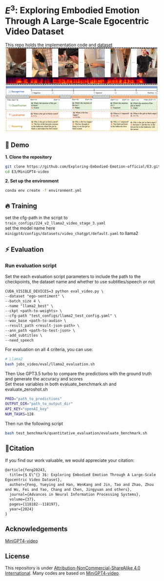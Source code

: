 # $E^3$: Exploring Embodied Emotion Through A Large-Scale Egocentric Video Dataset
This repo holds the implementation code and [dataset](dataset/README.MD) <br>
![methodology](repo_imgs/pic1.png)

## :rocket: Demo
**1. Clone the repository** <br>

```bash
git clone https://github.com/Exploring-Embodied-Emotion-official/E3.git
cd E3/MiniGPT4-video
```

**2. Set up the environment** <br>

```bash
conda env create -f environment.yml
```
## :fire: Training
set the cfg-path in the script to `train_configs/224_v2_llama2_video_stage_3.yaml` <br>
set the model name here `minigpt4/configs/datasets/video_chatgpt/default.yaml` to llama2<br>

## :zap: Evaluation

### Run evaluation script

Set the each evaluation script parameters to include the path to the checkpoints, the dataset name and whether to use subtitles/speech or not <br>

```shell
CUDA_VISIBLE_DEVICES=3 python eval_video.py \
--dataset "ego-sentiment" \
--batch_size 4 \
--name "llama2_best" \
--ckpt <path-to-weights> \
--cfg-path "test_configs/llama2_test_config.yaml" \
--wav_base <path-to-audio> \
--result_path <result-json-path> \
--ann_path <path-to-test-json> \
--add_subtitles \
--need_speech
```

For evaluation on all 4 criteria, you can use: 

```bash
# Llama2
bash jobs_video/eval/llama2_evaluation.sh
```

Then Use GPT3.5 turbo to compare the predictions with the ground truth and generate the accuracy and scores <br>
Set these variables in both evaluate_benchmark.sh and evaluate_zeroshot.sh <br>

```bash
PRED="path_to_predictions"
OUTPUT_DIR="path_to_output_dir"
API_KEY="openAI_key"
NUM_TASKS=128
```

Then run the following script <br>

```bash
bash test_benchmark/quantitative_evaluation/evaluate_benchmark.sh
```

## 🎈Citation
If you find our work valuable, we would appreciate your citation: 
```text
@article{feng20243,
  title={$ E\^{} 3$: Exploring Embodied Emotion Through A Large-Scale Egocentric Video Dataset},
  author={Feng, Yueying and Han, WenKang and Jin, Tao and Zhao, Zhou and Wu, Fei and Yao, Chang and Chen, Jingyuan and others},
  journal={Advances in Neural Information Processing Systems},
  volume={37},
  pages={118182--118197},
  year={2024}
}
```


## Acknowledgements

[MiniGPT4-video](https://github.com/Vision-CAIR/MiniGPT4-video) <br>

## License

This repository is under [Attribution-NonCommercial-ShareAlike 4.0 International](LICENSE).
Many codes are based on [MiniGPT4-video](https://github.com/Vision-CAIR/MiniGPT4-video).

